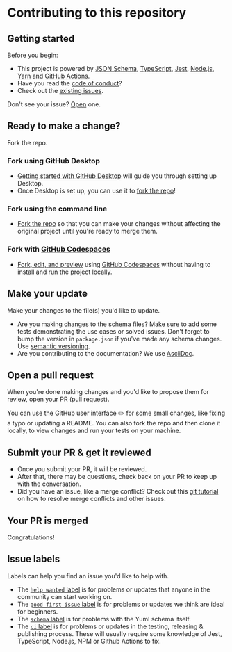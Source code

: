 # Contributing to this repository

## Getting started

Before you begin:

- This project is powered by [JSON Schema](https://json-schema.org), [TypeScript](https://www.typescriptlang.org), [Jest](https://jestjs.io/), [Node.js](https://nodejs.org), [Yarn](https://yarnpkg.com) and [GitHub Actions](https://docs.github.com/en/free-pro-team@latest/actions/learn-github-actions).
- Have you read the [code of conduct](CODE_OF_CONDUCT.md)?
- Check out the [existing issues](https://github.com/256-recipes/yuml/issues).

Don't see your issue?
[Open](https://github.com/256-recipes/yuml/issues/new) one.

## Ready to make a change?

Fork the repo.

### Fork using GitHub Desktop

- [Getting started with GitHub Desktop](https://docs.github.com/en/desktop/installing-and-configuring-github-desktop/getting-started-with-github-desktop) will guide you through setting up Desktop.
- Once Desktop is set up, you can use it to [fork the repo](https://docs.github.com/en/desktop/contributing-and-collaborating-using-github-desktop/cloning-and-forking-repositories-from-github-desktop)!

### Fork using the command line

- [Fork the repo](https://docs.github.com/en/github/getting-started-with-github/fork-a-repo#fork-an-example-repository) so that you can make your changes without affecting the original project until you're ready to merge them.

### Fork with [GitHub Codespaces](https://github.com/features/codespaces)

- [Fork, edit, and preview](https://docs.github.com/en/free-pro-team@latest/github/developing-online-with-codespaces/creating-a-codespace) using [GitHub Codespaces](https://github.com/features/codespaces) without having to install and run the project locally.

## Make your update

Make your changes to the file(s) you'd like to update.

- Are you making changes to the schema files?
  Make sure to add some tests demonstrating the use cases or solved issues.
  Don't forget to bump the version in `package.json` if you've made any schema changes.
  Use [semantic versioning](https://semver.org).
- Are you contributing to the documentation?
  We use [AsciiDoc](https://asciidoc.org).

## Open a pull request

When you're done making changes and you'd like to propose them for review, open your PR (pull request).

You can use the GitHub user interface :pencil2: for some small changes, like fixing a typo or updating a README.
You can also fork the repo and then clone it locally, to view changes and run your tests on your machine.

## Submit your PR & get it reviewed

- Once you submit your PR, it will be reviewed.
- After that, there may be questions, check back on your PR to keep up with the conversation.
- Did you have an issue, like a merge conflict?
  Check out this [git tutorial](https://lab.github.com/githubtraining/managing-merge-conflicts) on how to resolve merge conflicts and other issues.

## Your PR is merged

Congratulations!

## Issue labels

Labels can help you find an issue you'd like to help with.

- The [`help wanted` label](https://github.com/256-recipes/yuml/labels/help%20wanted) is for problems or updates that anyone in the community can start working on.
- The [`good first issue` label](https://github.com/256-recipes/yuml/labels/good%20first%20issue) is for problems or updates we think are ideal for beginners.
- The [`schema` label](https://github.com/256-recipes/yuml/labels/schema) is for problems with the Yuml schema itself.
- The [`ci` label](https://github.com/256-recipes/yuml/labels/ci) is for problems or updates in the testing, releasing & publishing process.
  These will usually require some knowledge of Jest, TypeScript, Node.js, NPM or Github Actions to fix.
